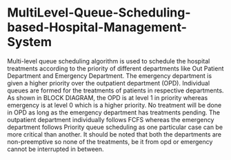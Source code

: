 # MultiLevel-Queue-Scheduling-based-Hospital-Management-System
Multi-level queue scheduling algorithm is used to schedule the hospital treatments according to the priority of different departments like Out Patient Department and Emergency Department. The emergency department is given a higher priority over the outpatient department (OPD). Individual queues are formed for the treatments of patients in respective departments. 
As shown in BLOCK DIAGRAM, the OPD is at level 1 in priority whereas emergency is at level 0 which is a higher priority. 
No treatment will be done in OPD as long as the emergency department has treatments pending. 
The outpatient department individually follows FCFS whereas the emergency department follows Priority queue scheduling as one particular case can be more critical than another.
It should be noted that both the departments are non-preemptive so none of the treatments, be it from opd or emergency cannot be interrupted in between.
